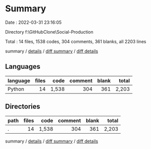 # Summary

Date : 2022-03-31 23:16:05

Directory f:\GitHubClone\Social-Production

Total : 14 files,  1538 codes, 304 comments, 361 blanks, all 2203 lines

summary / [details](details.md) / [diff summary](diff.md) / [diff details](diff-details.md)

## Languages
| language | files | code | comment | blank | total |
| :--- | ---: | ---: | ---: | ---: | ---: |
| Python | 14 | 1,538 | 304 | 361 | 2,203 |

## Directories
| path | files | code | comment | blank | total |
| :--- | ---: | ---: | ---: | ---: | ---: |
| . | 14 | 1,538 | 304 | 361 | 2,203 |

summary / [details](details.md) / [diff summary](diff.md) / [diff details](diff-details.md)